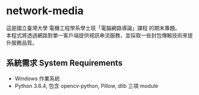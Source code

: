 # network-media
這是國立臺灣大學 電機工程學系學士班「電腦網路導論」課程 的期末專題。  
本程式將透過網路對單一客戶端提供視訊串流服務，並採取一些封包傳輸技術來提升服務品質。

## 系統需求 System Requirements
- Windows 作業系統
- Python 3.6.4, 包含 opencv-python, Pillow, dlib 三項 module
